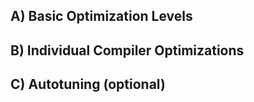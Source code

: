 A) Basic Optimization Levels
----------------------------




B) Individual Compiler Optimizations
------------------------------------






C) Autotuning (optional)
------------------------